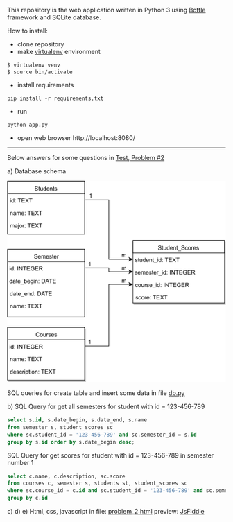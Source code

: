 This repository is the web application written in Python 3 using [Bottle](http://bottlepy.org/docs/dev/index.html) framework and SQLite database.

How to install:
- clone repository
- make [virtualenv](https://virtualenv.pypa.io/en/latest/) environment
```
$ virtualenv venv
$ source bin/activate 
```
- install requirements
```
pip install -r requirements.txt
```
- run
```
python app.py
```
- open web browser http://localhost:8080/

---
Below answers for some questions in [Test, Problem #2](https://docs.google.com/document/d/1g21iOerEXatdjdLZt8USag_1O6gSZcabjbv66rOCaLg/edit)

a) Database schema

![Database schema](images/diagram.png?raw=true "Database schema")

SQL queries for create table and insert some data in file [db.py](db.py)

b) SQL Query for get all semesters for student with id = 123-456-789
```sql
select s.id, s.date_begin, s.date_end, s.name
from semester s, student_scores sc
where sc.student_id = '123-456-789' and sc.semester_id = s.id 
group by s.id order by s.date_begin desc;
```
SQL Query for get scores for student with id = 123-456-789 in semester number 1
```sql
select c.name, c.description, sc.score
from courses c, semester s, students st, student_scores sc
where sc.course_id = c.id and sc.student_id = '123-456-789' and sc.semester_id = 1 
group by c.id
```

c) d) e) Html, css, javascript in file: [problem_2.html](problem_2.html) preview: [JsFiddle](https://jsfiddle.net/z5p18L8e/)
